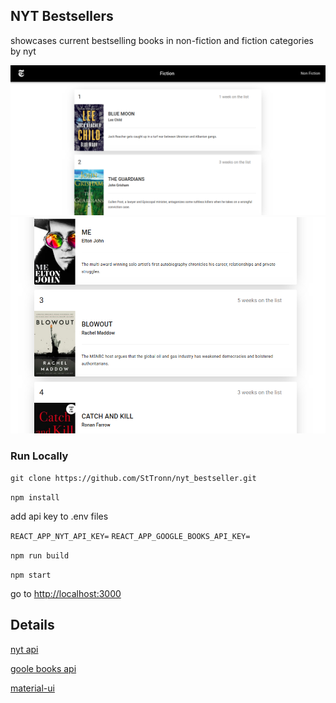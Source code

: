 
## NYT Bestsellers

showcases current bestselling books in non-fiction and fiction categories by nyt

![nyt1](./nyt1.png)
![nyt2](./nyt2.png)
### Run Locally

`git clone https://github.com/StTronn/nyt_bestseller.git`

`npm install`

add api key to .env files

`REACT_APP_NYT_API_KEY=`
`REACT_APP_GOOGLE_BOOKS_API_KEY=`

`npm run build`

`npm start`


go to [http://localhost:3000](http://localhost:3000)

## Details

[nyt api](https://developer.nytimes.com/)

[goole books api](https://developers.google.com/books/)

[material-ui](https://material-ui.com)
